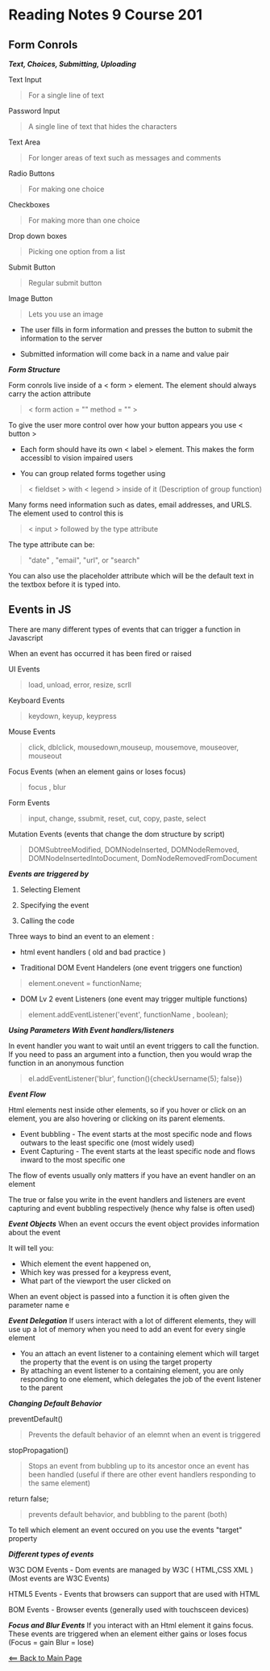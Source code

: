 # Reading Notes 9 Course 201

## Form Conrols

__*Text,  Choices, Submitting, Uploading*__

Text Input
> For a single line of text

Password Input
> A single line of text that hides the characters

Text Area
> For longer areas of text such as messages and comments

Radio Buttons
> For making one choice

Checkboxes
> For making more than one choice

Drop down boxes
> Picking one option from a list

Submit Button
> Regular submit button

Image Button
> Lets you use an image

- The user fills in form information and presses the button to submit the information to the server

- Submitted information will come back in a name and value pair

__*Form Structure*__

Form conrols live inside of a < form > element. The element should always carry the action attribute

> < form action = "" method = "" >

To give the user more control over how your button appears you use < button >

- Each form should have its own < label > element. This makes the form accessibl to vision impaired users

- You can group related forms together using

> < fieldset > with < legend > inside of it (Description of group function)

Many forms need information such as dates, email addresses, and URLS. The element used to control this is
> < input > followed by the type attribute

The type attribute can be:
> "date" , "email", "url", or "search"

You can also use the placeholder attribute which will be the default text in the textbox before it is typed into.

## Events in JS

There are many different types of events that can trigger a function in Javascript

When an event has occurred it has been fired or raised

UI Events
> load, unload, error, resize, scrll

Keyboard Events
> keydown, keyup, keypress

Mouse Events
> click, dblclick, mousedown,mouseup, mousemove, mouseover, mouseout

Focus Events (when an element gains or loses focus)
> focus , blur

Form Events
> input, change, ssubmit, reset, cut, copy, paste, select

Mutation Events (events that change the dom structure by script)
> DOMSubtreeModified, DOMNodeInserted, DOMNodeRemoved, DOMNodeInsertedIntoDocument, DomNodeRemovedFromDocument

__*Events are triggered by*__

1. Selecting Element

2. Specifying the event

3. Calling the code

Three ways to bind an event to an element :

- html event handlers ( old and bad practice )

- Traditional DOM Event Handelers (one event triggers one function)

> element.onevent = functionName;

- DOM Lv 2 event Listeners (one event may trigger multiple functions)

> element.addEventListener('event', functionName , boolean);

__*Using Parameters With Event handlers/listeners*__

In event handler you want to wait until an event triggers to call the function. If you need to pass an argument into a function, then you would wrap the function in an anonymous function
> el.addEventListener('blur', function(){checkUsername(5); false})

__*Event Flow*__

Html elements nest inside other elements, so if you hover or click on an element, you are also hovering or clicking on its parent elements.

- Event bubbling - The event starts at the most specific node and flows outwars to the least specific one (most widely used)
- Event Capturing - The event starts at the least specific node and flows inward to the most specific one

The flow of events usually only matters if you have an event handler on an element

The true or false you write in the event handlers and listeners are event capturing and event bubbling respectively (hence why false is often used)

__*Event Objects*__
When an event occurs the event object provides information about the event

It will tell you:

- Which element the event happened on,
- Which key was pressed for a keypress event,
- What part of the viewport the user clicked on

When an event object is passed into a function it is often given the parameter name e

__*Event Delegation*__
If users interact with a lot of different elements, they will use up a lot of memory when you need to add an event for every single element

- You an attach an event listener to a containing element which will target the property that the event is on using the target property
- By attaching an event listener to a containing element, you are only responding to one element, which delegates the job of the event listener to the parent

__*Changing Default Behavior*__

preventDefault()
> Prevents the default behavior of an elemnt when an event is triggered

stopPropagation()
> Stops an event from bubbling up to its ancestor once an event has been handled (useful if there are other event handlers responding to the same element)

return false;
> prevents default behavior, and bubbling to the parent (both)

To tell which element an event occured on you use the events "target" property

__*Different types of events*__

W3C DOM Events - Dom events are managed by W3C ( HTML,CSS XML ) (Most events are W3C Events)

HTML5 Events - Events that browsers can support that are used with HTML

BOM Events - Browser events (generally used with touchsceen devices)

__*Focus and Blur Events*__
If you interact with an Html element it gains focus. These events are triggered when an element either gains or loses focus (Focus = gain Blur = lose)

[<== Back to Main Page](README.md)

